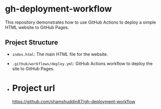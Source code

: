 # gh-deployment-workflow

This repository demonstrates how to use GitHub Actions to deploy a simple HTML website to GitHub Pages.

## Project Structure
- `index.html`: The main HTML file for the website.
- `.github/workflows/deploy.yml`: GitHub Actions workflow to deploy the site to GitHub Pages.

- # Project url

  https://github.com/shamshuddin87/gh-deployment-workflow
